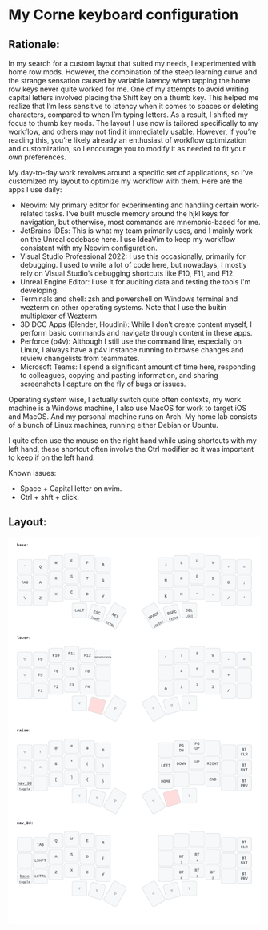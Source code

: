 # My Corne keyboard configuration

## Rationale:

In my search for a custom layout that suited my needs, I experimented with home row mods. However, the combination of the steep learning curve and the strange sensation caused by variable latency when tapping the home row keys never quite worked for me. 
One of my attempts to avoid writing capital letters involved placing the Shift key on a thumb key. This helped me realize that I’m less sensitive to latency when it comes to spaces or deleting characters, compared to when I’m typing letters. As a result, I shifted my focus to thumb key mods.
The layout I use now is tailored specifically to my workflow, and others may not find it immediately usable. However, if you’re reading this, you’re likely already an enthusiast of workflow optimization and customization, so I encourage you to modify it as needed to fit your own preferences.

My day-to-day work revolves around a specific set of applications, so I’ve customized my layout to optimize my workflow with them. Here are the apps I use daily:
* Neovim: My primary editor for experimenting and handling certain work-related tasks. I’ve built muscle memory around the hjkl keys for navigation, but otherwise, most commands are mnemonic-based for me.
* JetBrains IDEs: This is what my team primarily uses, and I mainly work on the Unreal codebase here. I use IdeaVim to keep my workflow consistent with my Neovim configuration.
* Visual Studio Professional 2022: I use this occasionally, primarily for debugging. I used to write a lot of code here, but nowadays, I mostly rely on Visual Studio’s debugging shortcuts like F10, F11, and F12.
* Unreal Engine Editor: I use it for auditing data and testing the tools I'm developing.
* Terminals and shell: zsh and powershell on Windows terminal and wezterm on other operating systems. Note that I use the buitin multiplexer of Wezterm. 
* 3D DCC Apps (Blender, Houdini): While I don’t create content myself, I perform basic commands and navigate through content in these apps.
* Perforce (p4v): Although I still use the command line, especially on Linux, I always have a p4v instance running to browse changes and review changelists from teammates.
* Microsoft Teams: I spend a significant amount of time here, responding to colleagues, copying and pasting information, and sharing screenshots I capture on the fly of bugs or issues.

Operating system wise, I actually switch quite often contexts, my work machine is a Windows machine, I also use MacOS for work to target iOS and MacOS. And my personal machine runs on Arch. My home lab consists of a bunch of Linux machines, running either Debian or Ubuntu.

I quite often use the mouse on the right hand while using shortcuts with my left hand, these shortcut often involve the Ctrl modifier so it was important to keep if on the left hand.

Known issues: 
* Space + Capital letter on nvim.
* Ctrl + shft + click.

## Layout:

![Corne](drawer/corne.svg)

